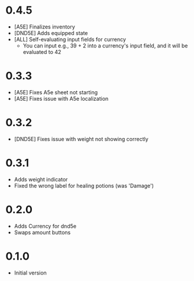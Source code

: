 # 0.4.5
- [A5E] Finalizes inventory
- [DND5E] Adds equipped state
- [ALL] Self-evaluating input fields for currency
  - You can input e.g., 39 + 2 into a currency's input field, and it will be evaluated to 42

# 0.3.3
- [A5E] Fixes A5e sheet not starting
- [A5E] Fixes issue with A5e localization

# 0.3.2
- [DND5E] Fixes issue with weight not showing correctly

# 0.3.1
- Adds weight indicator
- Fixed the wrong label for healing potions (was 'Damage')

# 0.2.0
- Adds Currency for dnd5e
- Swaps amount buttons

# 0.1.0
- Initial version